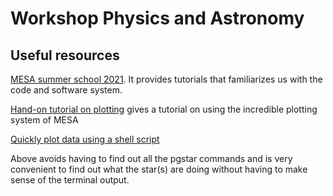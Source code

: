 # Workshop Physics and Astronomy

## Useful resources

[MESA summer school 2021](https://jschwab.github.io/mesa-2021/). It provides tutorials that familiarizes us with the code and software system.

[Hand-on tutorial on plotting](https://docs.mesastar.org/en/release-r22.11.1/using_mesa/using_pgstar.html#hands-on-tutorial) gives a tutorial on using the incredible plotting system of MESA

[Quickly plot data using a shell script](https://github.com/warrickball/qpmg/)

Above avoids having to find out all the pgstar commands and is very convenient to find out what the star(s) are doing without having to make sense of the terminal output.
